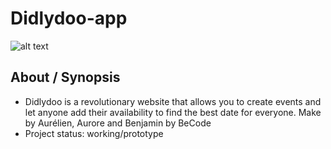 # Didlydoo-app

![alt text](http://url/to/Didapp.png)

## About / Synopsis

* Didlydoo is a revolutionary website that allows you to create events and let anyone add their availability to find the best date for everyone. Make by Aurélien, Aurore and Benjamin by BeCode
* Project status: working/prototype
